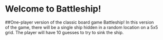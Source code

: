 # Welcome to Battleship!
##One-player version of the classic board game Battleship!
In this version of the game, there will be a single ship hidden in a random
location on a 5x5 grid. The player will have 10 guesses to try to sink the ship.
